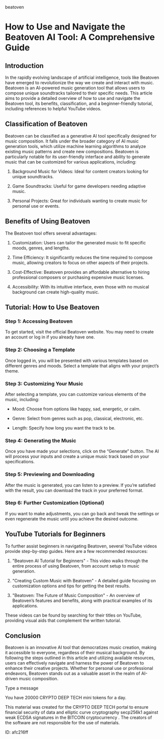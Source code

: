 beatoven
# How to Use and Navigate the Beatoven AI Tool: A Comprehensive Guide



## Introduction



In the rapidly evolving landscape of artificial intelligence, tools like Beatoven have emerged to revolutionize the way we create and interact with music. Beatoven is an AI-powered music generation tool that allows users to compose unique soundtracks tailored to their specific needs. This article aims to provide a detailed overview of how to use and navigate the Beatoven tool, its benefits, classification, and a beginner-friendly tutorial, including references to helpful YouTube videos.



## Classification of Beatoven



Beatoven can be classified as a generative AI tool specifically designed for music composition. It falls under the broader category of AI music generation tools, which utilize machine learning algorithms to analyze existing music patterns and create new compositions. Beatoven is particularly notable for its user-friendly interface and ability to generate music that can be customized for various applications, including:



1. Background Music for Videos: Ideal for content creators looking for unique soundtracks.

2. Game Soundtracks: Useful for game developers needing adaptive music.

3. Personal Projects: Great for individuals wanting to create music for personal use or events.



## Benefits of Using Beatoven



The Beatoven tool offers several advantages:



1. Customization: Users can tailor the generated music to fit specific moods, genres, and lengths.

2. Time Efficiency: It significantly reduces the time required to compose music, allowing creators to focus on other aspects of their projects.

3. Cost-Effective: Beatoven provides an affordable alternative to hiring professional composers or purchasing expensive music licenses.

4. Accessibility: With its intuitive interface, even those with no musical background can create high-quality music.



## Tutorial: How to Use Beatoven



### Step 1: Accessing Beatoven



To get started, visit the official Beatoven website. You may need to create an account or log in if you already have one.



### Step 2: Choosing a Template



Once logged in, you will be presented with various templates based on different genres and moods. Select a template that aligns with your project’s theme.



### Step 3: Customizing Your Music



After selecting a template, you can customize various elements of the music, including:



- Mood: Choose from options like happy, sad, energetic, or calm.

- Genre: Select from genres such as pop, classical, electronic, etc.

- Length: Specify how long you want the track to be.



### Step 4: Generating the Music



Once you have made your selections, click on the “Generate” button. The AI will process your inputs and create a unique music track based on your specifications.



### Step 5: Previewing and Downloading



After the music is generated, you can listen to a preview. If you’re satisfied with the result, you can download the track in your preferred format.



### Step 6: Further Customization (Optional)



If you want to make adjustments, you can go back and tweak the settings or even regenerate the music until you achieve the desired outcome.



## YouTube Tutorials for Beginners



To further assist beginners in navigating Beatoven, several YouTube videos provide step-by-step guides. Here are a few recommended resources:



1. "Beatoven AI Tutorial for Beginners" - This video walks through the entire process of using Beatoven, from account setup to music generation.

2. "Creating Custom Music with Beatoven" - A detailed guide focusing on customization options and tips for getting the best results.

3. "Beatoven: The Future of Music Composition" - An overview of Beatoven’s features and benefits, along with practical examples of its applications.



These videos can be found by searching for their titles on YouTube, providing visual aids that complement the written tutorial.



## Conclusion



Beatoven is an innovative AI tool that democratizes music creation, making it accessible to everyone, regardless of their musical background. By following the steps outlined in this article and utilizing available resources, users can effectively navigate and harness the power of Beatoven to enhance their creative projects. Whether for personal use or professional endeavors, Beatoven stands out as a valuable asset in the realm of AI-driven music composition.



Type a message

You have 20000 CRYPTO DEEP TECH mini tokens for a day.


This material was created for the  CRYPTO DEEP TECH portal  to ensure financial security of data and elliptic curve cryptography  secp256k1 against weak ECDSA  signatures   in the  BITCOIN cryptocurrency . The creators of the software are not responsible for the use of materials.

 ID: afc216ff
